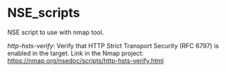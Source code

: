 # NSE_scripts
NSE script to use with nmap tool.

*http-hsts-verify*: Verify that HTTP Strict Transport Security (RFC 6797) is enabled in the target. Link in the Nmap project: https://nmap.org/nsedoc/scripts/http-hsts-verify.html
